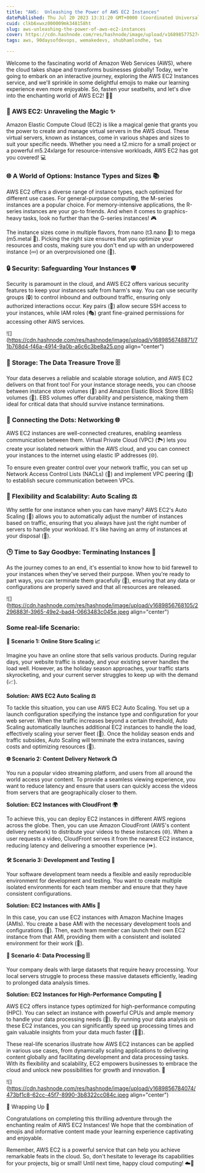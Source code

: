 ```yaml
---
title: "AWS:  Unleashing the Power of AWS EC2 Instances"
datePublished: Thu Jul 20 2023 13:31:20 GMT+0000 (Coordinated Universal Time)
cuid: clkb6xwxz000009mk348158ht
slug: aws-unleashing-the-power-of-aws-ec2-instances
cover: https://cdn.hashnode.com/res/hashnode/image/upload/v1689857752741/5924b06f-2afc-4196-b8c3-aa82694d895f.png
tags: aws, 90daysofdevops, wemakedevs, shubhamlondhe, tws

---
```


Welcome to the fascinating world of Amazon Web Services (AWS), where the cloud takes shape and transforms businesses globally! Today, we're going to embark on an interactive journey, exploring the AWS EC2 Instances service, and we'll sprinkle in some delightful emojis to make our learning experience even more enjoyable. So, fasten your seatbelts, and let's dive into the enchanting world of AWS EC2! 🏄‍♂️

### 🌟 AWS EC2: Unraveling the Magic ✨

Amazon Elastic Compute Cloud (EC2) is like a magical genie that grants you the power to create and manage virtual servers in the AWS cloud. These virtual servers, known as instances, come in various shapes and sizes to suit your specific needs. Whether you need a t2.micro for a small project or a powerful m5.24xlarge for resource-intensive workloads, AWS EC2 has got you covered! 💻

### 🌐 A World of Options: Instance Types and Sizes 📚

AWS EC2 offers a diverse range of instance types, each optimized for different use cases. For general-purpose computing, the M-series instances are a popular choice. For memory-intensive applications, the R-series instances are your go-to friends. And when it comes to graphics-heavy tasks, look no further than the G-series instances! 🎮

The instance sizes come in multiple flavors, from nano (t3.nano 🍼) to mega (m5.metal 🚀). Picking the right size ensures that you optimize your resources and costs, making sure you don't end up with an underpowered instance (💤) or an overprovisioned one (💸).

### 🔒 Security: Safeguarding Your Instances 🛡️

Security is paramount in the cloud, and AWS EC2 offers various security features to keep your instances safe from harm's way. You can use security groups (🔒) to control inbound and outbound traffic, ensuring only authorized interactions occur. Key pairs (🔑) allow secure SSH access to your instances, while IAM roles (🎭) grant fine-grained permissions for accessing other AWS services.

![](https://cdn.hashnode.com/res/hashnode/image/upload/v1689856748871/71b768d4-f46a-4914-9a0b-a6c6c3be8a25.png align="center")

### 💾 Storage: The Data Treasure Trove 🗄️

Your data deserves a reliable and scalable storage solution, and AWS EC2 delivers on that front too! For your instance storage needs, you can choose between instance store volumes (🏪) and Amazon Elastic Block Store (EBS) volumes (💾). EBS volumes offer durability and persistence, making them ideal for critical data that should survive instance terminations.

### 🔗 Connecting the Dots: Networking 🌐

AWS EC2 instances are well-connected creatures, enabling seamless communication between them. Virtual Private Cloud (VPC) (🏞️) lets you create your isolated network within the AWS cloud, and you can connect your instances to the internet using elastic IP addresses (🌐).

To ensure even greater control over your network traffic, you can set up Network Access Control Lists (NACLs) (🚧) and implement VPC peering (🤝) to establish secure communication between VPCs.

### 🔄 Flexibility and Scalability: Auto Scaling ⚖️

Why settle for one instance when you can have many? AWS EC2's Auto Scaling (🔄) allows you to automatically adjust the number of instances based on traffic, ensuring that you always have just the right number of servers to handle your workload. It's like having an army of instances at your disposal (🦾).

### 🕒 Time to Say Goodbye: Terminating Instances 👋

As the journey comes to an end, it's essential to know how to bid farewell to your instances when they've served their purpose. When you're ready to part ways, you can terminate them gracefully (🚪), ensuring that any data or configurations are properly saved and that all resources are released.

![](https://cdn.hashnode.com/res/hashnode/image/upload/v1689856768105/2296883f-3965-49e2-bad4-0663483c045e.jpeg align="center")

### Some real-life Scenario:

**🛒 Scenario 1: Online Store Scaling 📈**

Imagine you have an online store that sells various products. During regular days, your website traffic is steady, and your existing server handles the load well. However, as the holiday season approaches, your traffic starts skyrocketing, and your current server struggles to keep up with the demand (📈).

**Solution: AWS EC2 Auto Scaling ⚖️**

To tackle this situation, you can use AWS EC2 Auto Scaling. You set up a launch configuration specifying the instance type and configuration for your web server. When the traffic increases beyond a certain threshold, Auto Scaling automatically launches additional EC2 instances to handle the load, effectively scaling your server fleet (🚀). Once the holiday season ends and traffic subsides, Auto Scaling will terminate the extra instances, saving costs and optimizing resources (🎢).

**🌐 Scenario 2: Content Delivery Network 📺**

You run a popular video streaming platform, and users from all around the world access your content. To provide a seamless viewing experience, you want to reduce latency and ensure that users can quickly access the videos from servers that are geographically closer to them.

**Solution: EC2 Instances with CloudFront 🌍**

To achieve this, you can deploy EC2 instances in different AWS regions across the globe. Then, you can use Amazon CloudFront (AWS's content delivery network) to distribute your videos to these instances (🌐). When a user requests a video, CloudFront serves it from the nearest EC2 instance, reducing latency and delivering a smoother experience (⏩).

**🛠️ Scenario 3: Development and Testing 🧪**

Your software development team needs a flexible and easily reproducible environment for development and testing. You want to create multiple isolated environments for each team member and ensure that they have consistent configurations.

**Solution: EC2 Instances with AMIs 🧩**

In this case, you can use EC2 instances with Amazon Machine Images (AMIs). You create a base AMI with the necessary development tools and configurations (🔧). Then, each team member can launch their own EC2 instance from that AMI, providing them with a consistent and isolated environment for their work (🧪).

**💾 Scenario 4: Data Processing 🗄️**

Your company deals with large datasets that require heavy processing. Your local servers struggle to process these massive datasets efficiently, leading to prolonged data analysis times.

**Solution: EC2 Instances for High-Performance Computing 🚀**

AWS EC2 offers instance types optimized for high-performance computing (HPC). You can select an instance with powerful CPUs and ample memory to handle your data processing needs (💪). By running your data analysis on these EC2 instances, you can significantly speed up processing times and gain valuable insights from your data much faster (🏃‍♂️).

These real-life scenarios illustrate how AWS EC2 instances can be applied in various use cases, from dynamically scaling applications to delivering content globally and facilitating development and data processing tasks. With its flexibility and scalability, EC2 empowers businesses to embrace the cloud and unlock new possibilities for growth and innovation. 🌟

![](https://cdn.hashnode.com/res/hashnode/image/upload/v1689856784074/473bf1c8-62cc-45f7-8990-3b8322cc084c.jpeg align="center")

🎉 Wrapping Up 🎉

Congratulations on completing this thrilling adventure through the enchanting realm of AWS EC2 Instances! We hope that the combination of emojis and informative content made your learning experience captivating and enjoyable.

Remember, AWS EC2 is a powerful service that can help you achieve remarkable feats in the cloud. So, don't hesitate to leverage its capabilities for your projects, big or small! Until next time, happy cloud computing! ☁️🚀
